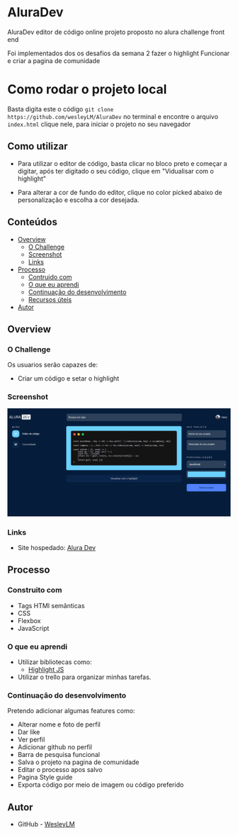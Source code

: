 # AluraDev
AluraDev editor de código online projeto proposto no alura challenge front end

Foi implementados dos os desafios da semana 2 fazer o highlight Funcionar e criar a pagina de comunidade 

# Como rodar o projeto local

Basta digita este o código `git clone https://github.com/wesleyLM/AluraDev` no terminal e encontre o arquivo `index.html` clique nele, para iniciar o projeto no seu navegador

## Como utilizar

- Para utilizar o editor de código, basta clicar no bloco preto e começar a digitar, após ter digitado o seu código, clique em "Vidualisar com o highlight" 

 - Para alterar a cor de fundo do editor, clique no color picked abaixo de personalização e escolha a cor desejada. 

## Conteúdos

- [Overview](#overview)
  - [O Challenge](#o-challenge)
  - [Screenshot](#screenshot)
  - [Links](#links)
- [Processo](#processo)
  - [Contruido com](#construito-com)
  - [O que eu aprendi](#o-que-eu-aprendi)
  - [Continuação do desenvolvimento](#continuação-do-desenvolvimento)
  - [Recursos úteis](#recursos-uteis)
- [Autor](#autor)


## Overview

### O Challenge

Os usuarios serão capazes de:

- Criar um código e setar o highlight


### Screenshot

![](./img/print-semana-dois.PNG)

### Links

- Site hospedado: [Alura Dev](https://alura-dev-git-main-wesleylm.vercel.app/)

## Processo

### Construito com

- Tags HTMl semânticas
- CSS
- Flexbox
- JavaScript

### O que eu aprendi

- Utilizar bibliotecas como:
  - [Highlight JS](https://highlightjs.org/)
- Utilizar o trello para organizar minhas tarefas.


### Continuação do desenvolvimento

Pretendo adicionar algumas features como:

- Alterar nome e foto de perfil
- Dar like
- Ver perfil
- Adicionar github no perfil
- Barra de pesquisa funcional
- Salva o projeto na pagina de comunidade
- Editar o processo apos salvo
- Pagina Style guide
- Exporta código por meio de imagem ou código preferido

## Autor

- GitHub - [WesleyLM](https://github.com/wesleyLM)


